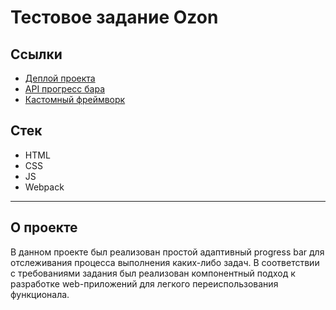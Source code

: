 # Тестовое задание Ozon
## Ссылки
- [Деплой проекта](https://ifeelonely.github.io/ozon-intern/)
- [API прогресс бара](https://github.com/ifeelonely/ozon-intern/blob/master/src/components/CircularProgressBar/CircularProgressBar.js#L39)
- [Кастомный фреймворк](https://github.com/ifeelonely/ozon-intern/blob/master/src/framework/CustomFramework.js)
## Стек

- HTML
- CSS
- JS
- Webpack

---

## О проекте

В данном проекте был реализован простой адаптивный progress bar для отслеживания процесса выполнения каких-либо задач. В соответствии с требованиями задания был реализован компонентный подход к разработке web-приложений для легкого переиспользования функционала.

